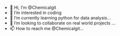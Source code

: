 - 👋 Hi, I’m @Chemicalgit
- 👀 I’m interested in coding
- 🌱 I’m currently learning python for data analysis...
- 💞️ I’m looking to collaborate on real world projects ...
- 📫 How to reach me @Chemicalgit...

<!---
Chemicalgit/Chemicalgit is a ✨ special ✨ repository because its `README.md` (this file) appears on your GitHub profile.
You can click the Preview link to take a look at your changes.
--->
